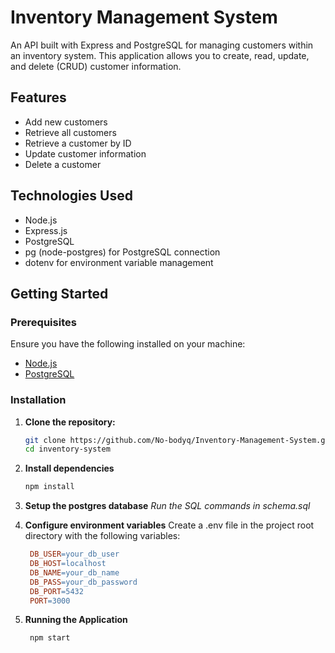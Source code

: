 # Inventory Management System

An API built with Express and PostgreSQL for managing customers within an inventory system. This application allows you to create, read, update, and delete (CRUD) customer information.

## Features

- Add new customers
- Retrieve all customers
- Retrieve a customer by ID
- Update customer information
- Delete a customer

## Technologies Used

- Node.js
- Express.js
- PostgreSQL
- pg (node-postgres) for PostgreSQL connection
- dotenv for environment variable management

## Getting Started

### Prerequisites

Ensure you have the following installed on your machine:

- [Node.js](https://nodejs.org/)
- [PostgreSQL](https://www.postgresql.org/)

### Installation

1. **Clone the repository:**

   ```bash
   git clone https://github.com/No-bodyq/Inventory-Management-System.git
   cd inventory-system
   ```

2. **Install dependencies**

   ```bash
   npm install
   ```

3. **Setup the postgres database**
   _Run the SQL commands in schema.sql_

4. **Configure environment variables**
   Create a .env file in the project root directory with the following variables:

   ```makefile
    DB_USER=your_db_user
    DB_HOST=localhost
    DB_NAME=your_db_name
    DB_PASS=your_db_password
    DB_PORT=5432
    PORT=3000
   ```

5. **Running the Application**

   ```bash
    npm start
   ```
